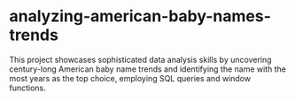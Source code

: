 # analyzing-american-baby-names-trends
This project showcases sophisticated data analysis skills by uncovering century-long American baby name trends and identifying the name with the most years as the top choice, employing SQL queries and window functions.
